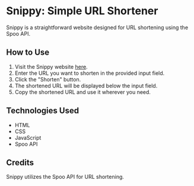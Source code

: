 # Snippy: Simple URL Shortener

Snippy is a straightforward website designed for URL shortening using the Spoo API.

## How to Use

1. Visit the Snippy website [here](https://yossev.github.io/Snippy/).
2. Enter the URL you want to shorten in the provided input field.
3. Click the "Shorten" button.
4. The shortened URL will be displayed below the input field.
5. Copy the shortened URL and use it wherever you need.

## Technologies Used

- HTML
- CSS
- JavaScript
- Spoo API

## Credits

Snippy utilizes the Spoo API for URL shortening.
